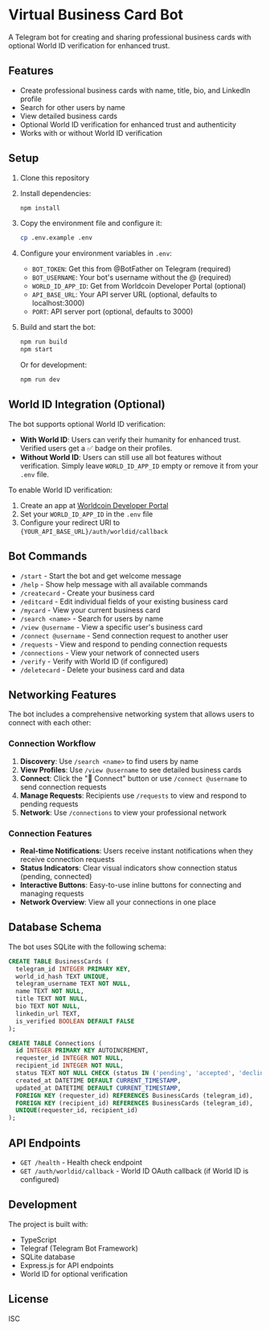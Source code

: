 # Virtual Business Card Bot

A Telegram bot for creating and sharing professional business cards with optional World ID verification for enhanced trust.

## Features

- Create professional business cards with name, title, bio, and LinkedIn profile
- Search for other users by name
- View detailed business cards
- Optional World ID verification for enhanced trust and authenticity
- Works with or without World ID verification

## Setup

1. Clone this repository
2. Install dependencies:
   ```bash
   npm install
   ```

3. Copy the environment file and configure it:
   ```bash
   cp .env.example .env
   ```

4. Configure your environment variables in `.env`:
   - `BOT_TOKEN`: Get this from @BotFather on Telegram (required)
   - `BOT_USERNAME`: Your bot's username without the @ (required)
   - `WORLD_ID_APP_ID`: Get from Worldcoin Developer Portal (optional)
   - `API_BASE_URL`: Your API server URL (optional, defaults to localhost:3000)
   - `PORT`: API server port (optional, defaults to 3000)

5. Build and start the bot:
   ```bash
   npm run build
   npm start
   ```

   Or for development:
   ```bash
   npm run dev
   ```

## World ID Integration (Optional)

The bot supports optional World ID verification:

- **With World ID**: Users can verify their humanity for enhanced trust. Verified users get a ✅ badge on their profiles.
- **Without World ID**: Users can still use all bot features without verification. Simply leave `WORLD_ID_APP_ID` empty or remove it from your `.env` file.

To enable World ID verification:
1. Create an app at [Worldcoin Developer Portal](https://developer.worldcoin.org)
2. Set your `WORLD_ID_APP_ID` in the `.env` file
3. Configure your redirect URI to `{YOUR_API_BASE_URL}/auth/worldid/callback`

## Bot Commands

- `/start` - Start the bot and get welcome message
- `/help` - Show help message with all available commands
- `/createcard` - Create your business card
- `/editcard` - Edit individual fields of your existing business card
- `/mycard` - View your current business card
- `/search <name>` - Search for users by name
- `/view @username` - View a specific user's business card
- `/connect @username` - Send connection request to another user
- `/requests` - View and respond to pending connection requests
- `/connections` - View your network of connected users
- `/verify` - Verify with World ID (if configured)
- `/deletecard` - Delete your business card and data

## Networking Features

The bot includes a comprehensive networking system that allows users to connect with each other:

### Connection Workflow
1. **Discovery**: Use `/search <name>` to find users by name
2. **View Profiles**: Use `/view @username` to see detailed business cards
3. **Connect**: Click the "🤝 Connect" button or use `/connect @username` to send connection requests
4. **Manage Requests**: Recipients use `/requests` to view and respond to pending requests
5. **Network**: Use `/connections` to view your professional network

### Connection Features
- **Real-time Notifications**: Users receive instant notifications when they receive connection requests
- **Status Indicators**: Clear visual indicators show connection status (pending, connected)
- **Interactive Buttons**: Easy-to-use inline buttons for connecting and managing requests
- **Network Overview**: View all your connections in one place

## Database Schema

The bot uses SQLite with the following schema:

```sql
CREATE TABLE BusinessCards (
  telegram_id INTEGER PRIMARY KEY,
  world_id_hash TEXT UNIQUE,
  telegram_username TEXT NOT NULL,
  name TEXT NOT NULL,
  title TEXT NOT NULL,
  bio TEXT NOT NULL,
  linkedin_url TEXT,
  is_verified BOOLEAN DEFAULT FALSE
);

CREATE TABLE Connections (
  id INTEGER PRIMARY KEY AUTOINCREMENT,
  requester_id INTEGER NOT NULL,
  recipient_id INTEGER NOT NULL,
  status TEXT NOT NULL CHECK (status IN ('pending', 'accepted', 'declined')),
  created_at DATETIME DEFAULT CURRENT_TIMESTAMP,
  updated_at DATETIME DEFAULT CURRENT_TIMESTAMP,
  FOREIGN KEY (requester_id) REFERENCES BusinessCards (telegram_id),
  FOREIGN KEY (recipient_id) REFERENCES BusinessCards (telegram_id),
  UNIQUE(requester_id, recipient_id)
);
```

## API Endpoints

- `GET /health` - Health check endpoint
- `GET /auth/worldid/callback` - World ID OAuth callback (if World ID is configured)

## Development

The project is built with:
- TypeScript
- Telegraf (Telegram Bot Framework)
- SQLite database
- Express.js for API endpoints
- World ID for optional verification

## License

ISC